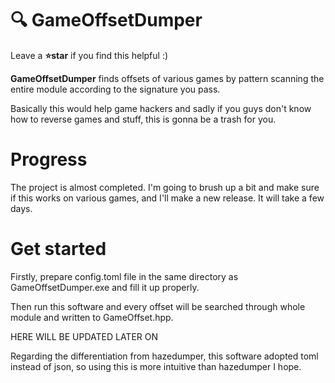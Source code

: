 # :mag: GameOffsetDumper

Leave a **:star:star** if you find this helpful :)

**GameOffsetDumper** finds offsets of various games by pattern scanning the entire module according to the signature you pass.

Basically this would help game hackers and sadly if you guys don't know how to reverse games and stuff, this is gonna be a trash for you.

# Progress
The project is almost completed. I'm going to brush up a bit and make sure if this works on various games, and I'll make a new release. It will take a few days.

# Get started

Firstly, prepare config.toml file in the same directory as GameOffsetDumper.exe and fill it up properly.

Then run this software and every offset will be searched through whole module and written to GameOffset.hpp.

HERE WILL BE UPDATED LATER ON

Regarding the differentiation from hazedumper, this software adopted toml instead of json, so using this is more intuitive than hazedumper I hope.
